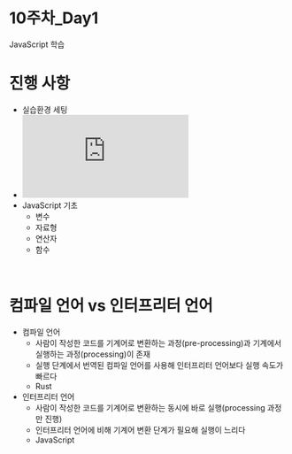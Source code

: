 # 10주차_Day1
JavaScript 학습

# 진행 사항
- 실습환경 세팅
- ![JavaScript 언어의 특징](https://github.com/JiwooPaeng/assignment-devcourse/blob/main/frontend_Basics/10%EC%A3%BC%EC%B0%A8/%5B10%EC%A3%BC%EC%B0%A8-Day1%5D/js%ED%8A%B9%EC%A7%95.md)
- JavaScript 기초
  - 변수
  - 자료형
  - 연산자
  - 함수

<br>

# 컴파일 언어 vs 인터프리터 언어
- 컴파일 언어 
  - 사람이 작성한 코드를 기계어로 변환하는 과정(pre-processing)과 기계에서 실행하는 과정(processing)이 존재
  - 실행 단계에서 번역된 컴파일 언어를 사용해 인터프리터 언어보다 실행 속도가 빠르다
  - Rust
- 인터프리터 언어
  - 사람이 작성한 코드를 기계어로 변환하는 동시에 바로 실행(processing 과정만 진행)
  - 인터프리터 언어에 비해 기계어 변환 단계가 필요해 실행이 느리다
  - JavaScript